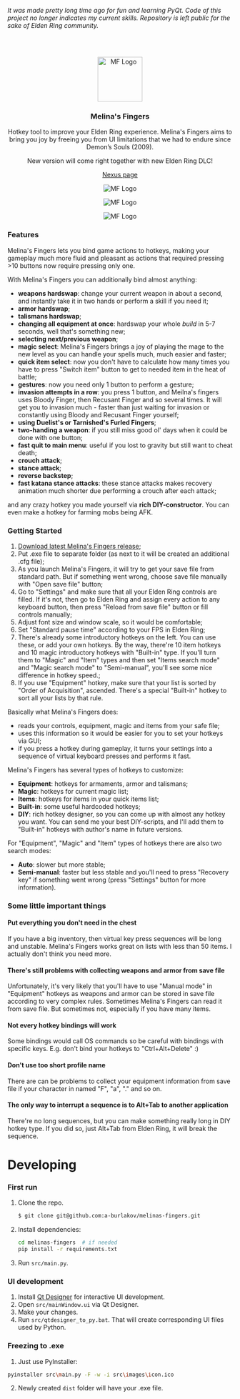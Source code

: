 _It was made pretty long time ago for fun and learning PyQt.
Code of this project no longer indicates my current skills. 
Repository is left public for the sake of Elden Ring community._

<br>
<br>

<p align="center">
  <a target="blank"><img src="src/images/icon.jpg" width="100" alt="MF Logo"/></a>
</p>

<h3 align="center">Melina's Fingers</h3>
<p align="center">Hotkey tool to improve your Elden Ring experience. Melina's Fingers aims to bring you joy by freeing you from UI limitations that we had to endure since Demon’s Souls (2009).</p>
<p align="center">New version will come right together with new Elden Ring DLC!</p>
<p align="center"><a href="https://www.nexusmods.com/eldenring/mods/2504">Nexus page</a></p>

<p align="center">
  <a target="blank"><img src="src/images/screenshot_1.png" alt="MF Logo" /></a>
</p>
<p align="center">
  <a target="blank"><img src="src/images/screenshot_2.png" alt="MF Logo" /></a>
</p>
<p align="center">
  <a target="blank"><img src="src/images/screenshot_3.png" alt="MF Logo" /></a>
</p>

### Features
Melina's Fingers lets you bind game actions to hotkeys, making your gameplay much more fluid and pleasant as actions that required pressing >10 buttons now require pressing only one. 

With Melina's Fingers you can additionally bind almost anything:
- **weapons hardswap**: change your current weapon in about a second, and instantly take it in two hands or perform a skill if you need it;
- **armor hardswap**;
- **talismans hardswap**;
- **changing all equipment at once**: hardswap your whole _build_ in 5-7 seconds, well that's something new;
- **selecting next/previous weapon**;
- **magic select**: Melina's Fingers brings a joy of playing the mage to the new level as you can handle your spells much, much easier and faster;
- **quick item select**: now you don't have to calculate how many times you have to press "Switch item" button to get to needed item in the heat of battle;
- **gestures**: now you need only 1 button to perform a gesture;
- **invasion attempts in a row**: you press 1 button, and Meilna's fingers uses Bloody Finger, then Recusant Finger and so several times. It will get you to invasion much - faster than just waiting for invasion or constantly using Bloody and Recusant Finger yourself;
- **using Duelist's or Tarnished's Furled Fingers**;
- **two-handing a weapon**: if you still miss good ol' days when it could be done with one button; 
- **fast quit to main menu**: useful if you lost to gravity but still want to cheat death;
- **crouch attack**;
- **stance attack**;
- **reverse backstep**;
- **fast katana stance attacks**: these stance attacks makes recovery animation much shorter due performing a crouch after each attack;

and any crazy hotkey you made yourself via **rich DIY-constructor**. You can even make a hotkey for farming mobs being AFK.

### Getting Started
1. [Download latest Melina's Fingers release](https://github.com/flower-ab/EldenRing-MelinasFingers/releases/latest);
2. Put .exe file to separate folder (as next to it will be created an additional .cfg file);
3. As you launch Melina's Fingers, it will try to get your save file from standard path. But if something went wrong, choose save file manually with "Open save file" button; 
4. Go to "Settings" and make sure that all your Elden Ring controls are filled. If it's not, then go to Elden Ring and assign every action to any keyboard button, then press "Reload from save file" button or fill controls manually;
5. Adjust font size and window scale, so it would be comfortable;
6. Set "Standard pause time" according to your FPS in Elden Ring;
7. There's already some introductory hotkeys on the left. You can use these, or add your own hotkeys. By the way, there're 10 item hotkeys and 10 magic introductory hotkeys with "Built-in" type. If you'll turn them to "Magic" and "Item" types and then set "Items search mode" and "Magic search mode" to "Semi-manual", you'll see some nice difference in hotkey speed.;
8. If you use "Equipment" hotkey, make sure that your list is sorted by "Order of Acquisition", ascended. There's a special "Built-in" hotkey to sort all your lists by that rule.

Basically what Melina's Fingers does:
- reads your controls, equipment, magic and items from your safe file;
- uses this information so it would be easier for you to set your hotkeys via GUI;
- if you press a hotkey during gameplay, it turns your settings into a sequence of virtual keyboard presses and performs it fast. 

Melina's Fingers has several types of hotkeys to customize:
- **Equipment**: hotkeys for armaments, armor and talismans;
- **Magic**: hotkeys for current magic list;
- **Items**: hotkeys for items in your quick items list;
- **Built-in**: some useful hardcoded hotkeys;
- **DIY**: rich hotkey designer, so you can come up with almost any hotkey you want. You can send me your best DIY-scripts, and I'll add them to "Built-in" hotkeys with author's name in future versions.

For "Equipment", "Magic" and "Item" types of hotkeys there are also two search modes:
- **Auto**: slower but more stable;
- **Semi-manual**: faster but less stable and you'll need to press "Recovery key" if something went wrong (press "Settings" button for more information).

### Some little important things

#### Put everything you don't need in the chest
If you have a big inventory, then virtual key press sequences will be long and unstable. Melina's Fingers works great on lists with less than 50 items. I actually don't think you need more. 

#### There's still problems with collecting weapons and armor from save file
Unfortunately, it's very likely that you'll have to use "Manual mode" in "Equipment" hotkeys as weapons and armor can be stored in save file according to very complex rules. 
Sometimes Melina's Fingers can read it from save file. But sometimes not, especially if you have many items.

#### Not every hotkey bindings will work
Some bindings would call OS commands so be careful with bindings with specific keys. E.g. don't bind your hotkeys to "Ctrl+Alt+Delete" :)

#### Don't use too short profile name
There are can be problems to collect your equipment information from save file if your character in named "F", "a", "." and so on.

#### The only way to interrupt a sequence is to Alt+Tab to another application
There're no long sequences, but you can make something really long in DIY hotkey type. If you did so, just Alt+Tab from Elden Ring, it will break the sequence.

# Developing

### First run

1. Clone the repo.
   ```sh
   $ git clone git@github.com:a-burlakov/melinas-fingers.git
   ```
2. Install dependencies:
   ```sh
   cd melinas-fingers  # if needed
   pip install -r requirements.txt 
   ```
3. Run ```src/main.py```.

### UI development

1. Install [Qt Designer](https://build-system.fman.io/qt-designer-download) for interactive UI development.
2. Open ```src/mainWindow.ui``` via Qt Designer.
3. Make your changes.
4. Run ```src/qtdesigner_to_py.bat```. That will create corresponding UI files used by Python.

### Freezing to .exe

1. Just use PyInstaller:
```sh
pyinstaller src\main.py -F -w -i src\images\icon.ico  
```

2. Newly created ```dist``` folder will have your .exe file.
